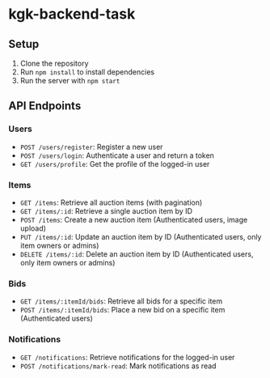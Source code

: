 # kgk-backend-task

## Setup

1. Clone the repository
2. Run `npm install` to install dependencies
3. Run the server with `npm start`

## API Endpoints

### Users
- `POST /users/register`: Register a new user
- `POST /users/login`: Authenticate a user and return a token
- `GET /users/profile`: Get the profile of the logged-in user

### Items
- `GET /items`: Retrieve all auction items (with pagination)
- `GET /items/:id`: Retrieve a single auction item by ID
- `POST /items`: Create a new auction item (Authenticated users, image upload)
- `PUT /items/:id`: Update an auction item by ID (Authenticated users, only item owners or admins)
- `DELETE /items/:id`: Delete an auction item by ID (Authenticated users, only item owners or admins)

### Bids
- `GET /items/:itemId/bids`: Retrieve all bids for a specific item
- `POST /items/:itemId/bids`: Place a new bid on a specific item (Authenticated users)

### Notifications
- `GET /notifications`: Retrieve notifications for the logged-in user
- `POST /notifications/mark-read`: Mark notifications as read

